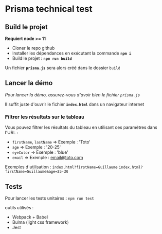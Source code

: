 # Prisma technical test

## Build le projet
**Requiert node >= 11**
- Cloner le repo github
- Installer les dépendances en exécutant la commande **`npm i`**
- Build le projet : **`npm run build`**

Un fichier **`prisma.js`** sera alors créé dans le dossier `build`

## Lancer la démo
*Pour lancer la démo, assurez-vous d'avoir bien le fichier `prisma.js`*

Il suffit juste d'ouvrir le fichier **`index.html`** dans un navigateur internet

### Filtrer les résultats sur le tableau

Vous pouvez filtrer les résultats du tableau en utilisant ces paramètres dans l'URL : 
-	`firstName`, `lastName`  => Exemple : 'Toto'
-	`age` => Exemple :  '20-25'
-	`eyeColor` => Exemple : 'blue'
-	`email` => Exemple : email@toto.com

Exemples d'utilisation : 
`index.html?firstName=Guillaume`
`index.html?firstName=Guillaume&age=25-30`

## Tests
Pour lancer les tests unitaires : `npm run test`


outils utilisés : 
- Webpack + Babel
- Bulma (light css framework)
- Jest